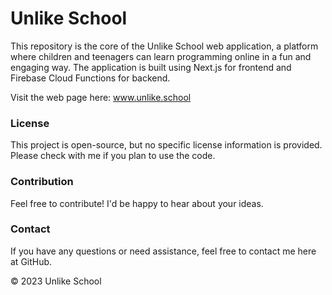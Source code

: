 # Unlike School

This repository is the core of the Unlike School web application, a platform where children and teenagers can learn programming online in a fun and engaging way. The application is built using Next.js for frontend and Firebase Cloud Functions for backend.

Visit the web page here: www.unlike.school

### License

This project is open-source, but no specific license information is provided. Please check with me if you plan to use the code.

### Contribution

Feel free to contribute! I'd be happy to hear about your ideas.

### Contact

If you have any questions or need assistance, feel free to contact me here at GitHub.

© 2023 Unlike School
